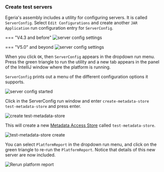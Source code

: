 <!-- SPDX-License-Identifier: CC-BY-4.0 -->
<!-- Copyright Contributors to the Egeria project. -->

### Create test servers

Egeria's assembly includes a utility for configuring servers.  It is called `ServerConfig`.  Select `Edit Configurations` and create another `JAR Application` run configuration entry for `ServerConfig`.

=== "V4.3 and before"
    ![server config settings](server-config-settings-4-3.png)

=== "V5.0" and beyond
    ![server config settings](server-config-settings-4-4.png)

When you click `OK`, then `ServerConfig` appears in the dropdown run menu.  Press the green triangle to run the utility and a new tab appears in the panel of the IntelliJ window where the platform is running.

`ServerConfig` prints out a menu of the different configuration options it supports.

![server config started](server-config-started.png)

Click in the ServerConfig run window and enter `create-metadata-store test-metadata-store` and press enter.

![create test-metadata-store](create-test-metadata-store.png)

This will create a new [Metadata Access Store](/concepts/metadata-access-store) called `test-metadata-store`.

![test-metadata-store create](test-metadata-store-created.png)

You can select `PlatformReport` in the dropdown run menu, and click on the green triangle to re-run the `PlatformReport`.  Notice that details of this new server are now included.

![Rerun platform report](re-run-platform-report.png)